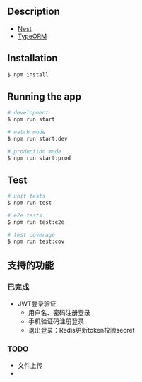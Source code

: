 
## Description

- [Nest](https://nest.nodejs.cn/first-steps)
- [TypeORM ](https://www.typeorm.org/)

## Installation

```bash
$ npm install
```

## Running the app

```bash
# development
$ npm run start

# watch mode
$ npm run start:dev

# production mode
$ npm run start:prod
```

## Test

```bash
# unit tests
$ npm run test

# e2e tests
$ npm run test:e2e

# test coverage
$ npm run test:cov
```

## 支持的功能

### 已完成
- JWT登录验证
  - 用户名、密码注册登录
  - 手机验证码注册登录
  - 退出登录：Redis更新token校验secret

### TODO
- 文件上传
- 